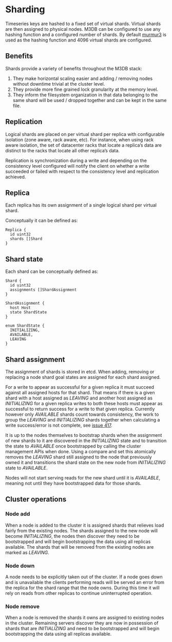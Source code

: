 # Sharding

Timeseries keys are hashed to a fixed set of virtual shards. Virtual shards are then assigned to physical nodes. M3DB can be configured to use any hashing function and a configured number of shards. By default [murmur3](https://en.wikipedia.org/wiki/MurmurHash) is used as the hashing function and 4096 virtual shards are configured.

## Benefits

Shards provide a variety of benefits throughout the M3DB stack:

1. They make horizontal scaling easier and adding / removing nodes without downtime trivial at the cluster level.
2. They provide more fine grained lock granularity at the memory level.
3. They inform the filesystem organization in that data belonging to the same shard will be used / dropped together and can be kept in the same file.

## Replication

Logical shards are placed on per virtual shard per replica with configurable isolation (zone aware, rack aware, etc). For instance, when using rack aware isolation, the set of datacenter racks that locate a replica’s data are distinct to the racks that locate all other replica’s data.

Replication is synchronization during a write and depending on the consistency level configured will notify the client on whether a write succeeded or failed with respect to the consistency level and replication achieved.

## Replica

Each replica has its own assignment of a single logical shard per virtual shard.

Conceptually it can be defined as:

```
Replica {
  id uint32
  shards []Shard
}
```

## Shard state

Each shard can be conceptually defined as:

```
Shard {
  id uint32
  assignments []ShardAssignment
}

ShardAssignment {
  host Host
  state ShardState
}

enum ShardState {
  INITIALIZING,
  AVAILABLE,
  LEAVING
}
```

## Shard assignment

The assignment of shards is stored in etcd. When adding, removing or replacing a node shard goal states are assigned for each shard assigned.

For a write to appear as successful for a given replica it must succeed against all assigned hosts for that shard.  That means if there is a given shard with a host assigned as *LEAVING* and another host assigned as *INITIALIZING* for a given replica writes to both these hosts must appear as successful to return success for a write to that given replica.  Currently however only *AVAILABLE* shards count towards consistency, the work to group the *LEAVING* and *INITIALIZING* shards together when calculating a write success/error is not complete, see [issue 417](https://github.com/m3db/m3db/issues/417).

It is up to the nodes themselves to bootstrap shards when the assignment of new shards to it are discovered in the *INITIALIZING* state and to transition the state to *AVAILABLE* once bootstrapped by calling the cluster management APIs when done.  Using a compare and set this atomically removes the *LEAVING* shard still assigned to the node that previously owned it and transitions the shard state on the new node from *INITIALIZING* state to *AVAILABLE*.

Nodes will not start serving reads for the new shard until it is *AVAILABLE*, meaning not until they have bootstrapped data for those shards.

## Cluster operations

### Node add

When a node is added to the cluster it is assigned shards that relieves load fairly from the existing nodes.  The shards assigned to the new node will become *INITIALIZING*, the nodes then discover they need to be bootstrapped and will begin bootstrapping the data using all replicas available.  The shards that will be removed from the existing nodes are marked as *LEAVING*.

### Node down

A node needs to be explicitly taken out of the cluster.  If a node goes down and is unavailable the clients performing reads will be served an error from the replica for the shard range that the node owns.  During this time it will rely on reads from other replicas to continue uninterrupted operation.

### Node remove

When a node is removed the shards it owns are assigned to existing nodes in the cluster.  Remaining servers discover they are now in possession of shards that are *INITIALIZING* and need to be bootstrapped and will begin bootstrapping the data using all replicas available.
